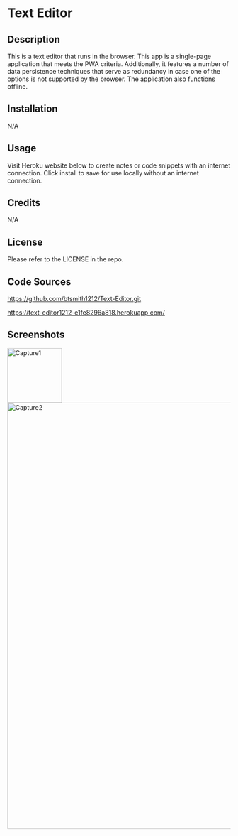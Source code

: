 # Text Editor

## Description

This is a text editor that runs in the browser. This app is a single-page application that meets the PWA criteria. Additionally, it features a number of data persistence techniques that serve as redundancy in case one of the options is not supported by the browser. The application also functions offline.

## Installation

N/A

## Usage

Visit Heroku website below to create notes or code snippets with an internet connection. Click install to save for use locally without an internet connection.

## Credits

N/A

## License

Please refer to the LICENSE in the repo.

## Code Sources

https://github.com/btsmith1212/Text-Editor.git

https://text-editor1212-e1fe8296a818.herokuapp.com/

## Screenshots

<img width="123" alt="Capture1" src="https://github.com/btsmith1212/Text-Editor/assets/135077506/637d2af9-1e0b-4c1a-8b7a-252ba31fb208">

<img width="960" alt="Capture2" src="https://github.com/btsmith1212/Text-Editor/assets/135077506/fb71a0ec-f76f-4579-8893-7c06c78dce8c">
